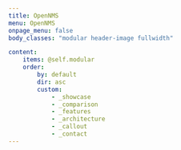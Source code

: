 ```yaml
---
title: OpenNMS
menu: OpenNMS
onpage_menu: false
body_classes: "modular header-image fullwidth"

content:
    items: @self.modular
    order:
        by: default
        dir: asc
        custom:
            - _showcase
            - _comparison
            - _features
            - _architecture
            - _callout
            - _contact
---
```

